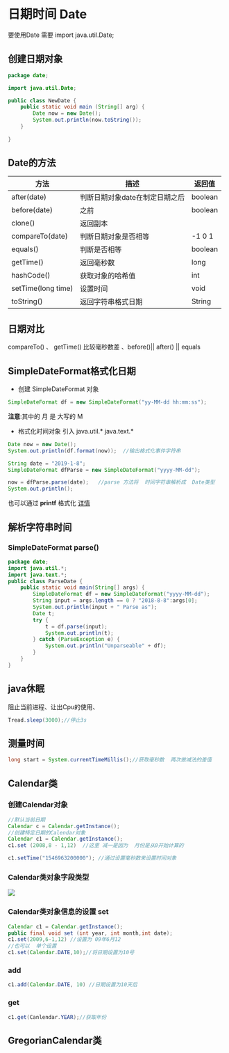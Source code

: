 # 日期时间 Date

要使用Date 需要 import java.util.Date;

## 创建日期对象

```java
package date;

import java.util.Date;

public class NewDate {
	public static void main (String[] arg) {
		Date now = new Date();
		System.out.println(now.toString());
	}
	
}
```

## Date的方法

方法 | 描述 | 返回值
-|-|-
after(date) |  判断日期对象date在制定日期之后 | boolean
before(date) | 之前 | boolean
clone() | 返回副本
compareTo(date) | 判断日期对象是否相等 | -1 0 1
equals() | 判断是否相等 | boolean
getTime() | 返回毫秒数 | long
hashCode() | 获取对象的哈希值 | int
setTime(long time) | 设置时间 |void
toString() | 返回字符串格式日期 | String

## 日期对比

compareTo() 、 getTime() 比较毫秒数差 、before()|| after() || equals

## SimpleDateFormat格式化日期

* 创建 SimpleDateFormat 对象

```java
SimpleDateFormat df = new SimpleDateFormat("yy-MM-dd hh:mm:ss");
```
**注意**:其中的 月 是 大写的 M

* 格式化时间对象
引入  java.util.*
      java.text.*

```java
Date now = new Date();
System.out.println(df.format(now));  //输出格式化事件字符串

String date = "2019-1-8";
SimpleDateFormat dfParse = new SimpleDateFormat("yyyy-MM-dd");

now = dfParse.parse(date);   //parse 方法将  时间字符串解析成  Date类型
System.out.println();
```


也可以通过 **printf** 格式化 [详情](http://www.runoob.com/w3cnote/java-printf-formate-demo.html)

## 解析字符串时间

### SimpleDateFormat  parse()

```java
package date;
import java.util.*;
import java.text.*;
public class ParseDate {
	public static void main(String[] args) {
		SimpleDateFormat df = new SimpleDateFormat("yyyy-MM-dd");
		String input = args.length == 0 ? "2018-8-8":args[0];
		System.out.println(input + " Parse as");
		Date t;
		try {
			t = df.parse(input);
			System.out.println(t);
		} catch (ParseException e) {
			System.out.println("Unparseable" + df);
		}
	}
}
```

## java休眠

阻止当前进程、让出Cpu的使用、

```java
Tread.sleep(3000);//停止3s
```

## 测量时间

```java
long start = System.currentTimeMillis();//获取毫秒数  两次做减法的差值
```

## Calendar类

### 创建Calendar对象

```java
//默认当前日期
Calendar c = Calendar.getInstance();
//创建特定日期的Calendar对象
Calendar c1 = Calendar.getInstance();
c1.set (2008,8 - 1,12)  //这里 减一是因为  月份是从0开始计算的

c1.setTime("1546963200000"); //通过设置毫秒数来设置时间对象
```

### Calendar类对象字段类型

![](http://96weibin-blog.oss-cn-beijing.aliyuncs.com/18-12-3/44138970.jpg)

### Calendar类对象信息的设置 set

```java
Calendar c1 = Calendar.getInstance();
public final void set (int year, int month,int date);
c1.set(2009,6-1,12) //设置为 09年6月12
//也可以  单个设置
c1.set(Calendar.DATE,10);//将日期设置为10号
```

### add

```java
c1.add(Calendar.DATE, 10) //日期设置为10天后
```

### get

```java
c1.get(Canlendar.YEAR);//获取年份
```


## GregorianCalendar类








